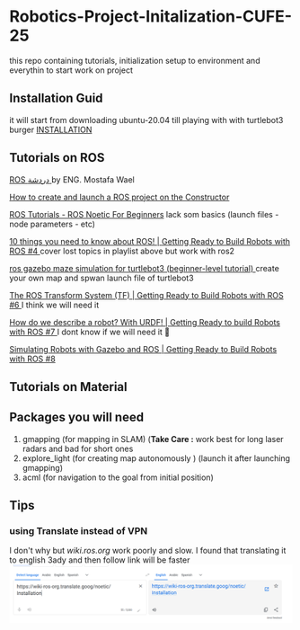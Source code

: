 # Robotics-Project-Initalization-CUFE-25
this repo containing tutorials, initialization setup to environment and everythin to start  work on project

## Installation Guid

it will start from downloading ubuntu-20.04 till playing with with turtlebot3
burger [INSTALLATION](./INSTALLATION.md)

## Tutorials on  ROS

[ ROS دردشة ](https://www.youtube.com/watch?v=Rg9HuI6c_Q8) by  ENG. 
Mostafa Wael

[ How to create and launch a ROS project on the Constructor](https://www.youtube.com/watch?v=ZE8W6SQcLc4&t=0s)

[ROS Tutorials - ROS Noetic For Beginners](https://www.youtube.com/playlist?list=PLLSegLrePWgIbIrA4iehUQ-impvIXdd9Q) lack som basics (launch  files - node parameters - etc)


[ 10 things you need to know about ROS! | Getting Ready to Build Robots with ROS #4 ](https://www.youtube.com/watch?v=KAASuA3_4eg&list=PLunhqkrRNRhYYCaSTVP-qJnyUPkTxJnBt&index=4) cover lost topics in playlist above but work with ros2

[ ros gazebo maze simulation for turtlebot3 (beginner-level tutorial) ](https://www.youtube.com/watch?v=J_vasKVhUQM) create your own map and spwan launch file of turtlebot3

[ The ROS Transform System (TF) | Getting Ready to Build Robots with ROS #6 ](https://www.youtube.com/watch?v=QyvHhY4Y_Y8&list=PLunhqkrRNRhYYCaSTVP-qJnyUPkTxJnBt&index=6) I think we will need it

[ How do we describe a robot? With URDF! | Getting Ready to build Robots with ROS #7 ](https://www.youtube.com/watch?v=CwdbsvcpOHM&list=PLunhqkrRNRhYYCaSTVP-qJnyUPkTxJnBt&index=7) I dont know if we will need it 🤔

[ Simulating Robots with Gazebo and ROS | Getting Ready to Build Robots with ROS #8 ](https://www.youtube.com/watch?v=laWn7_cj434&list=PLunhqkrRNRhYYCaSTVP-qJnyUPkTxJnBt&index=8)

## Tutorials on Material

## Packages you will need

1. gmapping (for mapping in SLAM) (**Take Care :** work best for long laser radars and bad for short ones
2. explore_light (for creating map autonomously ) (launch it after launching gmapping)
3. acml (for navigation to the goal from initial position)

## Tips

### using Translate instead of VPN
I don't why but *wiki.ros.org* work poorly and slow. I found that translating it to english 3ady and then follow link will be faster
![image](./assets/translate_example.png) 

